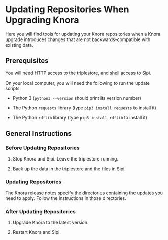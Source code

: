 # Updating Repositories When Upgrading Knora

Here you will find tools for updating your Knora repositories when a Knora
upgrade introduces changes that are not backwards-compatible with existing data.

## Prerequisites

You will need HTTP access to the triplestore, and shell access to Sipi.

On your local computer, you will need the following to run the update
scripts:

- Python 3 (`python3 --version` should print its version number)

- The Python `requests` library (type `pip3 install requests` to install it)

- The Python `rdflib` library (type `pip3 install rdflib` to install it)

## General Instructions

### Before Updating Repositories

1. Stop Knora and Sipi. Leave the triplestore running.

2. Back up the data in the triplestore and the files in Sipi.

### Updating Repositories

The Knora release notes specify the directories containing the updates you need
to apply. Follow the instructions in those directories.

### After Updating Repositories

1. Upgrade Knora to the latest version.

2. Restart Knora and Sipi.
